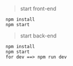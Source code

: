 > start front-end

```
npm install
npm start
```



> start back-end
```
npm install
npm start
for dev ==> npm run dev
```
